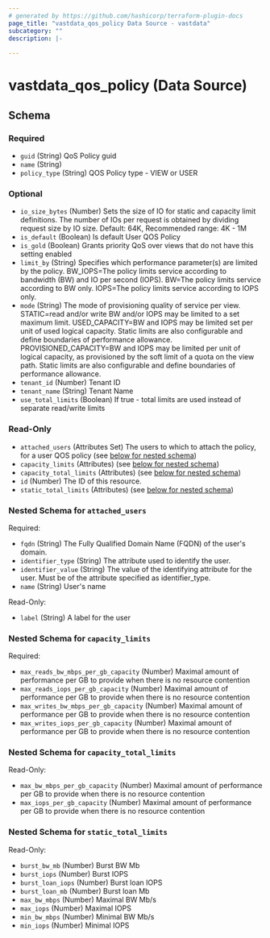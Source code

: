 ```yaml
---
# generated by https://github.com/hashicorp/terraform-plugin-docs
page_title: "vastdata_qos_policy Data Source - vastdata"
subcategory: ""
description: |-
  
---
```


# vastdata_qos_policy (Data Source)





<!-- schema generated by tfplugindocs -->
## Schema

### Required

- `guid` (String) QoS Policy guid
- `name` (String)
- `policy_type` (String) QOS Policy type - VIEW or USER

### Optional

- `io_size_bytes` (Number) Sets the size of IO for static and capacity limit definitions. The number of IOs per request is obtained by dividing request size by IO size. Default: 64K, Recommended range: 4K - 1M
- `is_default` (Boolean) Is default User QOS Policy
- `is_gold` (Boolean) Grants priority QoS over views that do not have this setting enabled
- `limit_by` (String) Specifies which performance parameter(s) are limited by the policy. BW_IOPS=The policy limits service according to bandwidth (BW) and IO per second (IOPS). BW=The policy limits service according to BW only. IOPS=The policy limits service according to IOPS only.
- `mode` (String) The mode of provisioning quality of service per view. STATIC=read and/or write BW and/or IOPS may be limited to a set maximum limit. USED_CAPACITY=BW and IOPS may be limited set per unit of used logical capacity. Static limits are also configurable and define boundaries of performance allowance. PROVISIONED_CAPACITY=BW and IOPS may be limited per unit of logical capacity, as provisioned by the soft limit of a quota on the view path. Static limits are also configurable and define boundaries of performance allowance.
- `tenant_id` (Number) Tenant ID
- `tenant_name` (String) Tenant Name
- `use_total_limits` (Boolean) If true - total limits are used instead of separate read/write limits

### Read-Only

- `attached_users` (Attributes Set) The users to which to attach the policy, for a user QOS policy (see [below for nested schema](#nestedatt--attached_users))
- `capacity_limits` (Attributes) (see [below for nested schema](#nestedatt--capacity_limits))
- `capacity_total_limits` (Attributes) (see [below for nested schema](#nestedatt--capacity_total_limits))
- `id` (Number) The ID of this resource.
- `static_total_limits` (Attributes) (see [below for nested schema](#nestedatt--static_total_limits))

<a id="nestedatt--attached_users"></a>
### Nested Schema for `attached_users`

Required:

- `fqdn` (String) The Fully Qualified Domain Name (FQDN) of the user's domain.
- `identifier_type` (String) The attribute used to identify the user.
- `identifier_value` (String) The value of the identifying attribute for the user. Must be of the attribute specified as identifier_type.
- `name` (String) User's name

Read-Only:

- `label` (String) A label for the user


<a id="nestedatt--capacity_limits"></a>
### Nested Schema for `capacity_limits`

Required:

- `max_reads_bw_mbps_per_gb_capacity` (Number) Maximal amount of performance per GB to provide when there is no resource contention
- `max_reads_iops_per_gb_capacity` (Number) Maximal amount of performance per GB to provide when there is no resource contention
- `max_writes_bw_mbps_per_gb_capacity` (Number) Maximal amount of performance per GB to provide when there is no resource contention
- `max_writes_iops_per_gb_capacity` (Number) Maximal amount of performance per GB to provide when there is no resource contention


<a id="nestedatt--capacity_total_limits"></a>
### Nested Schema for `capacity_total_limits`

Read-Only:

- `max_bw_mbps_per_gb_capacity` (Number) Maximal amount of performance per GB to provide when there is no resource contention
- `max_iops_per_gb_capacity` (Number) Maximal amount of performance per GB to provide when there is no resource contention


<a id="nestedatt--static_total_limits"></a>
### Nested Schema for `static_total_limits`

Read-Only:

- `burst_bw_mb` (Number) Burst BW Mb
- `burst_iops` (Number) Burst IOPS
- `burst_loan_iops` (Number) Burst loan IOPS
- `burst_loan_mb` (Number) Burst loan Mb
- `max_bw_mbps` (Number) Maximal BW Mb/s
- `max_iops` (Number) Maximal IOPS
- `min_bw_mbps` (Number) Minimal BW Mb/s
- `min_iops` (Number) Minimal IOPS
